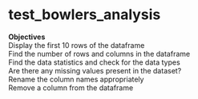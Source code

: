 # test_bowlers_analysis

__Objectives__
<br>Display the first 10 rows of the dataframe
<br>Find the number of rows and columns in the dataframe
<br>Find the data statistics and check for the data types
<br>Are there any missing values present in the dataset?
<br>Rename the column names appropriately
<br>Remove a column from the dataframe
